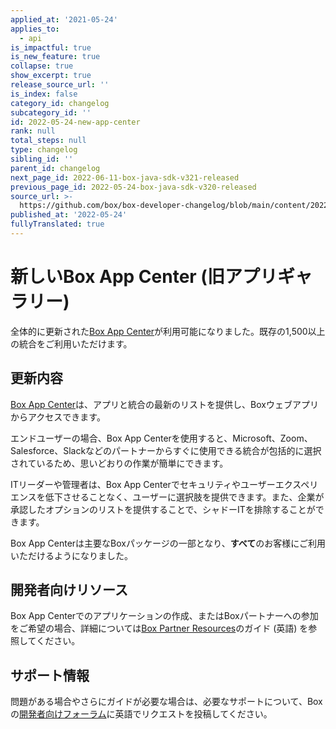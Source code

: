 ```yaml
---
applied_at: '2021-05-24'
applies_to:
  - api
is_impactful: true
is_new_feature: true
collapse: true
show_excerpt: true
release_source_url: ''
is_index: false
category_id: changelog
subcategory_id: ''
id: 2022-05-24-new-app-center
rank: null
total_steps: null
type: changelog
sibling_id: ''
parent_id: changelog
next_page_id: 2022-06-11-box-java-sdk-v321-released
previous_page_id: 2022-05-24-box-java-sdk-v320-released
source_url: >-
  https://github.com/box/box-developer-changelog/blob/main/content/2022/05-24-new-app-center.md
published_at: '2022-05-24'
fullyTranslated: true
---
```

# 新しいBox App Center (旧アプリギャラリー)

全体的に更新された[Box App Center][3]が利用可能になりました。既存の1,500以上の統合をご利用いただけます。

<!-- more -->

## 更新内容

[Box App Center][3]は、アプリと統合の最新のリストを提供し、Boxウェブアプリからアクセスできます。

エンドユーザーの場合、Box App Centerを使用すると、Microsoft、Zoom、Salesforce、Slackなどのパートナーからすぐに使用できる統合が包括的に選択されているため、思いどおりの作業が簡単にできます。

ITリーダーや管理者は、Box App Centerでセキュリティやユーザーエクスペリエンスを低下させることなく、ユーザーに選択肢を提供できます。また、企業が承認したオプションのリストを提供することで、シャドーITを排除することができます。

Box App Centerは主要なBoxパッケージの一部となり、**すべて**のお客様にご利用いただけるようになりました。

## 開発者向けリソース

Box App Centerでのアプリケーションの作成、またはBoxパートナーへの参加をご希望の場合、詳細については[Box Partner Resources][2]のガイド (英語) を参照してください。

## サポート情報

問題がある場合やさらにガイドが必要な場合は、必要なサポートについて、Boxの[開発者向けフォーラム][1]に英語でリクエストを投稿してください。

[1]: https://support.box.com/hc/en-us/community/topics/360001932973-Platform-and-Developer-Forum

[2]: https://support.box.com/hc/en-us/sections/360009473734-Box-Partner-Resources

[3]: https://app.box.com/app-center
